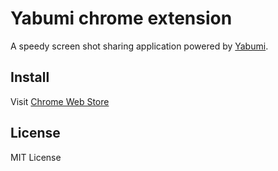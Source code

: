 # Yabumi chrome extension
A speedy screen shot sharing application powered by [Yabumi](https://yabumi.cc).

## Install
Visit [Chrome Web Store](https://chrome.google.com/webstore/detail/yabumi-for-chrome/pkipobhcddgffnenhohcafaaekfndmcf)

## License
MIT License
